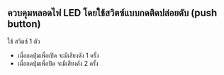 ## ควบคุมหลอดไฟ LED โดยใช้สวิตซ์แบบกดติดปล่อยดับ (push button)
ใช้ สวิตซ์ 1 ตัว 
  + เมื่อกดปุ่มเพื่อเปิด จะมีเสียงดัง 1 ครั้ง
  + เมื่อกดปุ่มเพื่อปิด จะมีเสียงดัง 2 ครั้ง
